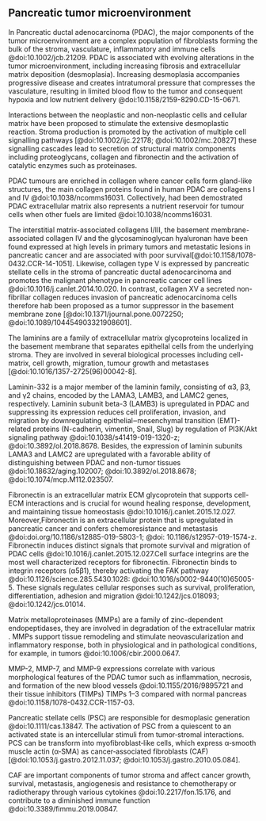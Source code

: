 ## Pancreatic tumor microenvironment

In Pancreatic ductal adenocarcinoma (PDAC), the major components of the tumor microenvironment are a complex population of fibroblasts forming the bulk of the stroma, vasculature, inflammatory and immune cells @doi:10.1002/jcb.21209.
PDAC is associated with evolving alterations in the tumor microenvironment, including increasing fibrosis and extracellular matrix deposition (desmoplasia). Increasing desmoplasia accompanies progressive disease and creates intratumoral pressure that compresses the vasculature, resulting in limited blood flow to the tumor and consequent hypoxia and low nutrient delivery @doi:10.1158/2159-8290.CD-15-0671.

Interactions between the neoplastic and non-neoplastic cells and cellular matrix have been proposed to stimulate the extensive desmoplastic reaction. Stroma production is promoted by the activation of multiple cell signalling pathways [@doi:10.1002/ijc.22178; @doi:10.1002/mc.20827] these signalling cascades lead to secretion of structural matrix components including proteoglycans, collagen and fibronectin and the activation of catalytic enzymes such as proteinases.

PDAC tumours are enriched in collagen where cancer cells form gland-like structures, the main collagen proteins found in human PDAC are collagens I and IV @doi:10.1038/ncomms16031. Collectively, had been demostrated PDAC extracellular matrix also represents a nutrient reservoir for tumour cells when other fuels are limited @doi:10.1038/ncomms16031.

The interstitial matrix-associated collagens I/III, the basement membrane-associated collagen IV and the glycosaminoglycan hyaluronan have been found expressed at high levels in primary tumors and metastatic lesions in pancreatic cancer and are associated with poor survival[@doi:10.1158/1078-0432.CCR-14-1051]. Likewise, collagen type V is expressed by pancreatic stellate cells in the stroma of pancreatic ductal adenocarcinoma and promotes the malignant phenotype in pancreatic cancer cell lines @doi:10.1016/j.canlet.2014.10.020. In contrast, collagen XV a secreted non-fibrillar collagen reduces invasion of pancreatic adenocarcinoma cells therefore hab been proposed as a tumor suppressor in the basement membrane zone [@doi:10.1371/journal.pone.0072250; @doi:10.1089/104454903321908601].

The laminins are a family of extracellular matrix glycoproteins localized in the basement membrane that separates epithellal cells from the underlying stroma. They are involved in several biological processes including cell-matrix, cell growth, migration, tumour growth and metastases [@doi:10.1016/1357-2725(96)00042-8].

Laminin-332 is a major member of the laminin family, consisting of α3, β3, and γ2 chains, encoded by the LAMA3, LAMB3, and LAMC2 genes, respectively. Laminin subunit beta-3 (LAMB3) is upregulated in PDAC and suppressing its expression reduces cell proliferation, invasion, and migration by downregulating epithelial‒mesenchymal transition (EMT)-related proteins (N-cadherin, vimentin, Snail, Slug) by regulation of PI3K/Akt signaling pathway @doi:10.1038/s41419-019-1320-z; @doi:10.3892/ol.2018.8678. Besides, the expression of laminin subunits LAMA3 and LAMC2 are upregulated with a favorable ability of distinguishing between PDAC and non-tumor tissues @doi:10.18632/aging.102007; @doi:10.3892/ol.2018.8678; @doi:10.1074/mcp.M112.023507. 

Fibronectin is an extracellular matrix ECM glycoprotein that supports cell-ECM interactions and is crucial for wound healing response, development, and maintaining tissue homeostasis @doi:10.1016/j.canlet.2015.12.027. Moreover,Fibronectin is an extracellular protein that is upregulated in pancreatic cancer and confers chemoresistance and metastasis @doi:doi.org/10.1186/s12885-019-5803-1; @doi: 10.1186/s12957-019-1574-z. 
Fibronectin induces distinct signals that promote survival and migration of PDAC cells @doi:10.1016/j.canlet.2015.12.027.Cell surface integrins are the most well characterized receptors for fibronectin. Fibronectin binds to integrin receptors (α5β1), thereby activating the FAK pathway @doi:10.1126/science.285.5430.1028: @doi:10.1016/s0002-9440(10)65005-5. These signals regulates cellular responses such as survival, proliferation, differentiation, adhesion and migration @doi:10.1242/jcs.018093; @doi:10.1242/jcs.01014. 

Matrix metalloproteinases (MMPs) are a family of zinc-dependent endopeptidases, they are involved in degradation of the extracellular matrix . MMPs support tissue remodeling and stimulate neovascularization and inflammatory response, both in physiological and in pathological conditions, for example, in tumors @doi:10.1006/cbir.2000.0647.

MMP-2, MMP-7, and MMP-9 expressions correlate with various morphological features of the PDAC tumor such as inflammation, necrosis, and formation of the new blood vessels @doi:10.1155/2016/9895721 and their tissue inhibitors (TIMPs) TIMPs 1–3 compared with normal pancreas @doi:10.1158/1078-0432.CCR-1157-03.

Pancreatic stellate cells (PSC) are responsible for desmoplasic generation @doi:10.1111/cas.13847. The activation of PSC from a quiescent to an activated state is an intercellular stimuli from tumor‐stromal interactions. PCS can be transform into myofibroblast‐like cells, which express α‐smooth muscle actin (α‐SMA) as cancer‐associated fibroblasts (CAF) [@doi:10.1053/j.gastro.2012.11.037; @doi:10.1053/j.gastro.2010.05.084]. 

CAF are important components of tumor stroma and affect cancer growth, survival, metastasis, angiogenesis and resistance to chemotherapy or radiotherapy through various cytokines @doi:10.2217/fon.15.176, and contribute to a diminished immune function @doi:10.3389/fimmu.2019.00847.

	

